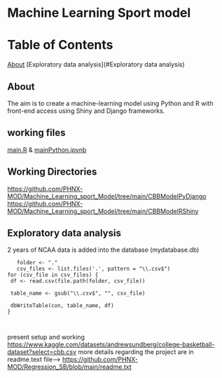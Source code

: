 # Machine Learning Sport model

# Table of Contents
[About](#About)
[Exploratory data analysis](#Exploratory data analysis)

## About
The aim is to create a machine-learning model using Python and R with front-end access using Shiny and Django frameworks. 

## working files
[main.R](https://github.com/PHNX-MOD/Machine_Learning_sport_Model/blob/main/main.R) & [mainPython.ipynb](https://github.com/PHNX-MOD/Machine_Learning_sport_Model/blob/main/mainPython.ipynb)

## Working Directories 
https://github.com/PHNX-MOD/Machine_Learning_sport_Model/tree/main/CBBModelPyDjango
https://github.com/PHNX-MOD/Machine_Learning_sport_Model/tree/main/CBBModelRShiny

## Exploratory data analysis
 2 years of NCAA data is added into the database (mydatabase.db)
 ```con <- dbConnect(RSQLite::SQLite(), "mydatabase.db")
    folder <- "."
    csv_files <- list.files('.', pattern = "\\.csv$")
for (csv_file in csv_files) {
  df <- read.csv(file.path(folder, csv_file))
  
  table_name <- gsub("\\.csv$", "", csv_file)
  
  dbWriteTable(con, table_name, df)
}



```




present setup and working https://www.kaggle.com/datasets/andrewsundberg/college-basketball-dataset?select=cbb.csv
more details regarding the project are in readme.text file-->  https://github.com/PHNX-MOD/Regression_SB/blob/main/readme.txt
